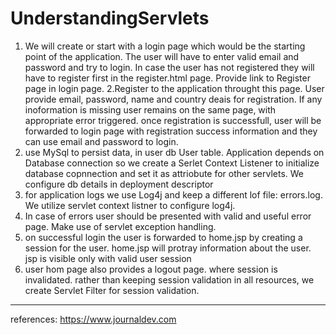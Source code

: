 # UnderstandingServlets
1. We will create or start with a login page which would be the starting point of the application. The user will have to enter valid email and password and try to login.
In case the user has not registered they will have to register first in the register.html page. Provide link to Register page in login page.
2.Register to the application throught this page. User provide email, password, name and country deais for registration. If any inoformation is missing user remains on the same page, 
with appropriate error triggered. once registration is successfull, user will be forwarded to login page with registration success information and they can use email and password to login.
3. use MySql to persist data, in user db User table. Application depends on Database connection so we create a Serlet Context Listener to initialize database copnnection and 
set it as attriobute for other servlets. We configure db details in deployment descriptor
4. for application logs we use Log4j and keep a different lof file: errors.log. We utilize servlet context listner to configure log4j.
5. In case of errors user should be presented with valid and useful error page. Make use of servlet exception handling.
6. on successful login the user is forwarded to home.jsp by creating a session for the user. home.jsp will protray information about the user. jsp is visible only with valid user session
7. user hom page also provides a logout page. where session is invalidated. rather than keeping session validation in all resources, we create Servlet Filter for session validation.




**********************************************************************************************************************************************************
references: https://www.journaldev.com
